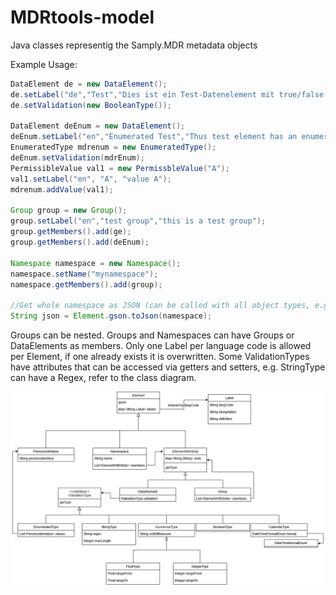# MDRtools-model
Java classes representig the Samply.MDR metadata objects

Example Usage:

```java
DataElement de = new DataElement();
de.setLabel("de","Test","Dies ist ein Test-Datenelement mit true/false Wert");
de.setValidation(new BooleanType());

DataElement deEnum = new DataElement();
deEnum.setLabel("en","Enumerated Test","Thus test element has an enumerated value domain");
EnumeratedType mdrenum = new EnumeratedType();
deEnum.setValidation(mdrEnum);
PermissibleValue val1 = new PermissbleValue("A");
val1.setLabel("en", "A", "value A");
mdrenum.addValue(val1);

Group group = new Group();
group.setLabel("en","test group","this is a test group");
group.getMembers().add(ge);
group.getMembers().add(deEnum);

Namespace namespace = new Namespace();
namespace.setName("mynamespace");
namespace.getMembers().add(group);

//Get whole namespace as JSON (can be called with all object types, e.g. on Groups or single DataElements)
String json = Element.gson.toJson(namespace);
```

Groups can be nested. Groups and Namespaces can have Groups or DataElements as members. Only one Label per language code is allowed per Element, if one already exists it is overwritten.
Some ValidationTypes have attributes that can be accessed via getters and setters, e.g. StringType can have a Regex, refer to the class diagram.

![class diagram](doc/ModelClassDiagram.png)
